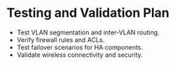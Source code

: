 # Testing and Validation Plan

- Test VLAN segmentation and inter-VLAN routing.
- Verify firewall rules and ACLs.
- Test failover scenarios for HA components.
- Validate wireless connectivity and security.